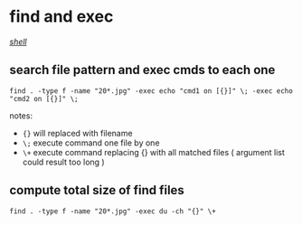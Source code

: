 # find and exec

*[shell](../README.md#shell)*

## search file pattern and exec cmds to each one

```
find . -type f -name "20*.jpg" -exec echo "cmd1 on [{}]" \; -exec echo "cmd2 on [{}]" \;
```

notes:
- `{}` will replaced with filename
- `\;` execute command one file by one
- `\+` execute command replacing {} with all matched files ( argument list could result too long )

## compute total size of find files

```
find . -type f -name "20*.jpg" -exec du -ch "{}" \+
```
